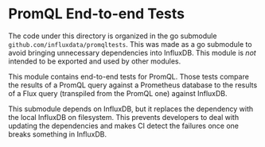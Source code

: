 # PromQL End-to-end Tests 

The code under this directory is organized in the go submodule `github.com/influxdata/promqltests`.
This was made as a go submodule to avoid bringing unnecessary dependencies into InfluxDB.
This module is _not_ intended to be exported and used by other modules.

This module contains end-to-end tests for PromQL.
Those tests compare the results of a PromQL query against a Prometheus database to the results of a Flux query (transpiled from the PromQL one) against InfluxDB.

This submodule depends on InfluxDB, but it replaces the dependency with the local InfluxDB on filesystem.
This prevents developers to deal with updating the dependencies and makes CI detect the failures once one breaks something in InfluxDB.